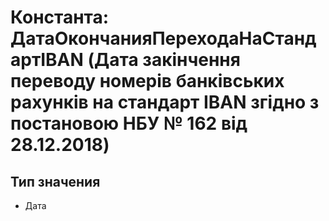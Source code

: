 ﻿# Константа: ДатаОкончанияПереходаНаСтандартIBAN (Дата закінчення переводу номерів банківських рахунків на стандарт IBAN згідно з постановою НБУ № 162 від 28.12.2018)

## Тип значения

- Дата

